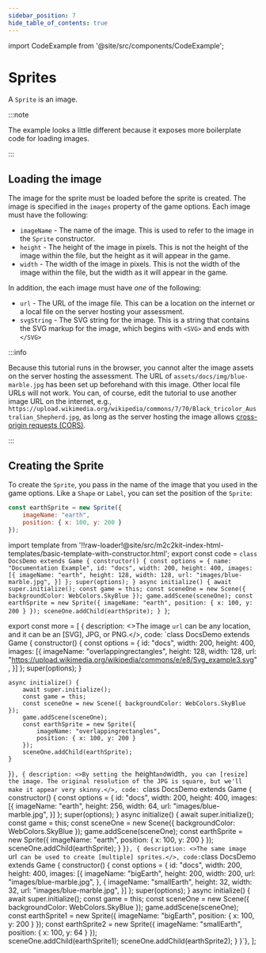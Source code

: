 ```yaml
---
sidebar_position: 7
hide_table_of_contents: true
---
```


import CodeExample from '@site/src/components/CodeExample';

# Sprites

A `Sprite` is an image.

:::note

The example looks a little different because it exposes more boilerplate code for loading images.

:::

## Loading the image

The image for the sprite must be loaded before the sprite is created. The image is specified in the `images` property of the game options. Each image must have the following:

- `imageName` - The name of the image. This is used to refer to the image in the `Sprite` constructor.
- `height` - The height of the image in pixels. This is not the height of the image within the file, but the height as it will appear in the game.
- `width` - The width of the image in pixels. This is not the width of the image within the file, but the width as it will appear in the game.

In addition, the each image must have *one* of the following:

- `url` - The URL of the image file. This can be a location on the internet or a local file on the server hosting your assessment.
- `svgString` - The SVG string for the image. This is a string that contains the SVG markup for the image, which begins with `<SVG>` and ends with `</SVG>`

:::info

Because this tutorial runs in the browser, you cannot alter the image assets on the server hosting the assessment. The URL of `assets/docs/img/blue-marble.jpg` has been set up beforehand with this image. Other local file URLs will not work. You can, of course, edit the tutorial to use another image URL on the internet, e.g., `https://upload.wikimedia.org/wikipedia/commons/7/70/Black_tricolor_Australian_Shepherd.jpg`, as long as the server hosting the image allows [cross-origin requests (CORS)](https://en.wikipedia.org/wiki/Cross-origin_resource_sharing).

:::

## Creating the Sprite

To create the `Sprite`, you pass in the name of the image that you used in the game options. Like a `Shape` or `Label`, you can set the position of the `Sprite`:

```js
const earthSprite = new Sprite({
    imageName: "earth",
    position: { x: 100, y: 200 }
});
```

import template from '!!raw-loader!@site/src/m2c2kit-index-html-templates/basic-template-with-constructor.html';
export const code = `class DocsDemo extends Game {
    constructor() {
        const options = {
            name: "Documentation Example",
            id: "docs",
            width: 200, height: 400,
            images: [{
                imageName: "earth",
                height: 128,
                width: 128,
                url: "images/blue-marble.jpg",
            }]
        };
        super(options);
    }
    async initialize() {
        await super.initialize();
        const game = this;
        const sceneOne = new Scene({ backgroundColor: WebColors.SkyBlue });
        game.addScene(sceneOne);
        const earthSprite = new Sprite({
            imageName: "earth",
            position: { x: 100, y: 200 }
        });
        sceneOne.addChild(earthSprite);
    }
}`;

export const more = [
{ description: <>The image `url` can be any location, and it can be an [SVG], JPG, or PNG.</>,
code: `class DocsDemo extends Game {
    constructor() {
        const options = {
            id: "docs",
            width: 200, height: 400,
            images: [{
                imageName: "overlappingrectangles",
                height: 128,
                width: 128,
                url: "https://upload.wikimedia.org/wikipedia/commons/e/e8/Svg_example3.svg",
            }]
        };
    super(options);
  }
  
    async initialize() {
        await super.initialize();
        const game = this;
        const sceneOne = new Scene({ backgroundColor: WebColors.SkyBlue });
        game.addScene(sceneOne);
        const earthSprite = new Sprite({
            imageName: "overlappingrectangles",
            position: { x: 100, y: 200 }
        });
        sceneOne.addChild(earthSprite);
    }
}`},
{ description: <>By setting the `height` and `width`, you can [resize] the image. The original resolution of the JPG is square, but we'll make it appear very skinny.</>,
code: `class DocsDemo extends Game {
    constructor() {
        const options = {
            id: "docs",
            width: 200, height: 400,
            images: [{
                imageName: "earth",
                height: 256,
                width: 64,
                url: "images/blue-marble.jpg",
            }]
        };
        super(options);
    }
    async initialize() {
        await super.initialize();
        const game = this;
        const sceneOne = new Scene({ backgroundColor: WebColors.SkyBlue });
        game.addScene(sceneOne);
        const earthSprite = new Sprite({
            imageName: "earth",
            position: { x: 100, y: 200 }
        });
        sceneOne.addChild(earthSprite);
    }
}`},
{ description: <>The same image `url` can be used to create [multiple] sprites.</>,
code:`class DocsDemo extends Game {
    constructor() {
        const options = {
            id: "docs",
            width: 200, height: 400,
            images: [{
                imageName: "bigEarth",
                height: 200,
                width: 200,
                url: "images/blue-marble.jpg",
            },
            {
                imageName: "smallEarth",
                height: 32,
                width: 32,
                url: "images/blue-marble.jpg",
            }]
        };
        super(options);
    }
    async initialize() {
        await super.initialize();
        const game = this;
        const sceneOne = new Scene({ backgroundColor: WebColors.SkyBlue });
        game.addScene(sceneOne);
        const earthSprite1 = new Sprite({
            imageName: "bigEarth",
            position: { x: 100, y: 200 }
        });
        const earthSprite2 = new Sprite({
            imageName: "smallEarth",
            position: { x: 100, y: 64 }
        });        
        sceneOne.addChild(earthSprite1);
        sceneOne.addChild(earthSprite2);
    }
}`},
];

<CodeExample code={code} more={more} template={template}/>
